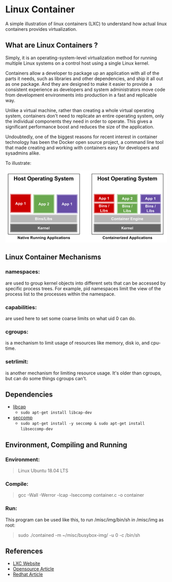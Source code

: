 # Linux Container

A simple illustration of linux containers (LXC) to understand how actual linux containers provides virtualization.

## What are Linux Containers ?

Simply, it is an operating-system-level virtualization method for running multiple Linux systems on a control host using a single Linux kernel.

Containers allow a developer to package up an application with all of the parts it needs, such as libraries and other dependencies, and ship it all out as one package. And they are designed to make it easier to provide a consistent experience as developers and system administrators move code from development environments into production in a fast and replicable way.

Unlike a virtual machine, rather than creating a whole virtual operating system, containers don't need to replicate an entire operating system, only the individual components they need in order to operate. This gives a significant performance boost and reduces the size of the application.

Undoubtedly, one of the biggest reasons for recent interest in container technology has been the Docker open source project, a command line tool that made creating and working with containers easy for developers and sysadmins alike.

To illustrate:

![container](contained.png)

## Linux Container Mechanisms

<h3>namespaces:</h3> are used to group kernel objects into different sets that can be accessed by specific process trees. For example, pid namespaces limit the view of the process list to the processes within the namespace.

<h3>capabilities:</h3> are used here to set some coarse limits on what uid 0 can do.

<h3>cgroups:</h3> is a mechanism to limit usage of resources like memory, disk io, and cpu-time.

<h3>setrlimit:</h3> is another mechanism for limiting resource usage. It's older than cgroups, but can do some things cgroups can't.

## Dependencies

* [libcap](https://man7.org/linux/man-pages/man3/libcap.3.html)
  * <code>sudo apt-get install libcap-dev</code>
* [seccomp](https://man7.org/linux/man-pages/man2/seccomp.2.html)
  * <code>sudo apt-get install -y seccomp & sudo apt-get install libseccomp-dev</code>

## Environment, Compiling and Running

<h3>Environment:</h3>

> Linux Ubuntu 18.04 LTS

<h3>Compile:</h3>

> gcc -Wall -Werror -lcap -lseccomp container.c -o container

<h3>Run:</h3>

This program can be used like this, to run /misc/img/bin/sh in /misc/img as root:

> sudo ./contained -m ~/misc/busybox-img/ -u 0 -c /bin/sh

## References

* [LXC Website](https://linuxcontainers.org/)
* [Opensource Article](https://opensource.com/resources/what-are-linux-containers)
* [Redhat Article](https://www.redhat.com/en/topics/containers/whats-a-linux-container)
